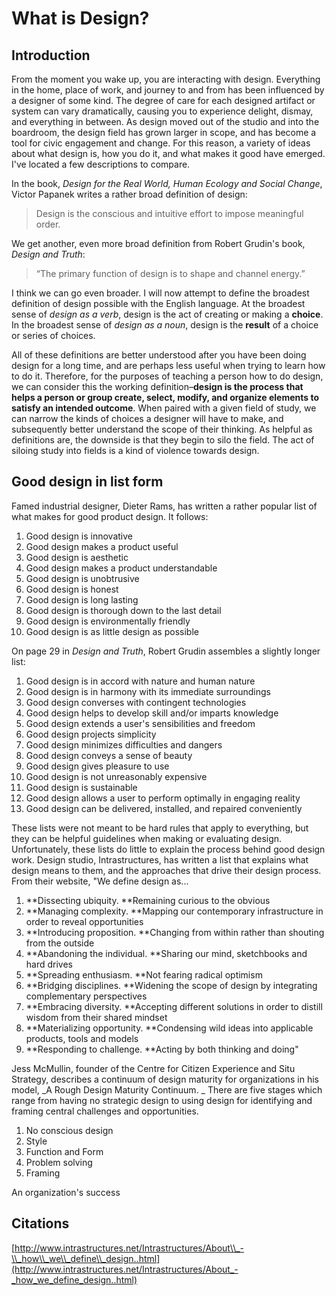# What is Design?

## Introduction

From the moment you wake up, you are interacting with design. Everything in the home, place of work, and journey to and from has been influenced by a designer of some kind. The degree of care for each designed artifact or system can vary dramatically, causing you to experience delight, dismay, and everything in between. As design moved out of the studio and into the boardroom, the design field has grown larger in scope, and has become a tool for civic engagement and change. For this reason, a variety of ideas about what design is, how you do it, and what makes it good have emerged. I've located a few descriptions to compare.

In the book, _Design for the Real World, Human Ecology and Social Change_, Victor Papanek writes a rather broad definition of design:

> Design is the conscious and intuitive effort to impose meaningful order.

We get another, even more broad definition from Robert Grudin's book, _Design and Truth_:

> “The primary function of design is to shape and channel energy.”

I think we can go even broader. I will now attempt to define the broadest definition of design possible with the English language. At the broadest sense of _design as a verb_, design is the act of creating or making a **choice**. In the broadest sense of _design as a noun_, design is the **result** of a choice or series of choices.

All of these definitions are better understood after you have been doing design for a long time, and are perhaps less useful when trying to learn how to do it. Therefore, for the purposes of teaching a person how to do design, we can consider this the working definition–**design is the process that helps a person or group create, select, modify, and organize elements to satisfy an intended outcome**. When paired with a given field of study, we can narrow the kinds of choices a designer will have to make, and subsequently better understand the scope of their thinking. As helpful as definitions are, the downside is that they begin to silo the field. The act of siloing study into fields is a kind of violence towards design.

## Good design in list form

Famed industrial designer, Dieter Rams, has written a rather popular list of what makes for good product design. It follows:

1. Good design is innovative
2. Good design makes a product useful
3. Good design is aesthetic
4. Good design makes a product understandable
5. Good design is unobtrusive
6. Good design is honest
7. Good design is long lasting
8. Good design is thorough down to the last detail
9. Good design is environmentally friendly
10. Good design is as little design as possible

On page 29 in _Design and Truth_, Robert Grudin assembles a slightly longer list:

1. Good design is in accord with nature and human nature
2. Good design is in harmony with its immediate surroundings
3. Good design converses with contingent technologies
4. Good design helps to develop skill and/or imparts knowledge
5. Good design extends a user's sensibilities and freedom
6. Good design projects simplicity
7. Good design minimizes difficulties and dangers
8. Good design conveys a sense of beauty
9. Good design gives pleasure to use
10. Good design is not unreasonably expensive
11. Good design is sustainable
12. Good design allows a user to perform optimally in engaging reality
13. Good design can be delivered, installed, and repaired conveniently

These lists were not meant to be hard rules that apply to everything, but they can be helpful guidelines when making or evaluating design. Unfortunately, these lists do little to explain the process behind good design work. Design studio, Intrastructures, has written a list that explains what design means to them, and the approaches that drive their design process. From their website, "We define design as...

1. **Dissecting ubiquity. **Remaining curious to the obvious
2. **Managing complexity. **Mapping our contemporary infrastructure in order to reveal opportunities
3. **Introducing proposition. **Changing from within rather than shouting from the outside
4. **Abandoning the individual. **Sharing our mind, sketchbooks and hard drives
5. **Spreading enthusiasm. **Not fearing radical optimism
6. **Bridging disciplines. **Widening the scope of design by integrating complementary perspectives
7. **Embracing diversity. **Accepting different solutions in order to distill wisdom from their shared mindset
8. **Materializing opportunity. **Condensing wild ideas into applicable products, tools and models
9. **Responding to challenge. **Acting by both thinking and doing"

Jess McMullin, founder of the Centre for Citizen Experience and Situ Strategy, describes a continuum of design maturity for organizations in his model, _A Rough Design Maturity Continuum. _ There are five stages which range from having no strategic design to using design for identifying and framing central challenges and opportunities.

1. No conscious design
2. Style
3. Function and Form
4. Problem solving
5. Framing

An organization's success

## Citations

[http://www.intrastructures.net/Intrastructures/About\\_-\\_how\\_we\\_define\\_design..html](http://www.intrastructures.net/Intrastructures/About_-_how_we_define_design..html)

